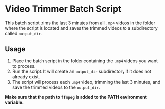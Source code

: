 # Video Trimmer Batch Script

This batch script trims the last 3 minutes from all `.mp4` videos in the folder where the script is located and saves the trimmed videos to a subdirectory called `output_dir`.

## Usage

1. Place the batch script in the folder containing the `.mp4` videos you want to process.
2. Run the script. It will create an `output_dir` subdirectory if it does not already exist.
3. The script will process each `.mp4` video, trimming the last 3 minutes, and save the trimmed videos to the `output_dir`.

**Make sure that the path to `ffmpeg` is added to the PATH environment variable.**
